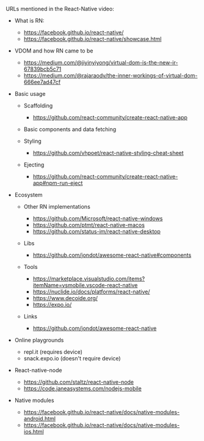 URLs mentioned in the React-Native video:

* What is RN:

  * https://facebook.github.io/react-native/
  * https://facebook.github.io/react-native/showcase.html

* VDOM and how RN came to be

  * https://medium.com/@jiyinyiyong/virtual-dom-is-the-new-ir-67839bcb5c71
  * https://medium.com/@rajaraodv/the-inner-workings-of-virtual-dom-666ee7ad47cf

* Basic usage

  * Scaffolding

    * https://github.com/react-community/create-react-native-app

  * Basic components and data fetching

  * Styling

    * https://github.com/vhpoet/react-native-styling-cheat-sheet

  * Ejecting

    * https://github.com/react-community/create-react-native-app#npm-run-eject

* Ecosystem

  * Other RN implementations

    * https://github.com/Microsoft/react-native-windows
    * https://github.com/ptmt/react-native-macos
    * https://github.com/status-im/react-native-desktop

  * Libs

    * https://github.com/jondot/awesome-react-native#components

  * Tools

    * https://marketplace.visualstudio.com/items?itemName=vsmobile.vscode-react-native
    * https://nuclide.io/docs/platforms/react-native/
    * https://www.decoide.org/
    * https://expo.io/

  * Links

    * https://github.com/jondot/awesome-react-native

* Online playgrounds

  * repl.it (requires device)
  * snack.expo.io (doesn't require device)

* React-native-node

  * https://github.com/staltz/react-native-node
  * https://code.janeasystems.com/nodejs-mobile

* Native modules

  * https://facebook.github.io/react-native/docs/native-modules-android.html
  * https://facebook.github.io/react-native/docs/native-modules-ios.html
